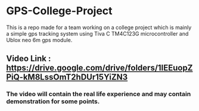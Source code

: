 # GPS-College-Project
This is a repo made for a team working on a college project which is mainly a simple gps tracking system using Tiva C TM4C123G microcontroller and Ublox neo 6m gps module.
## Video Link : https://drive.google.com/drive/folders/1IEEuopZPiQ-kM8LssOmT2hDUr15YiZN3
### The video will contain the real life experience and may contain demonstration for some points.
